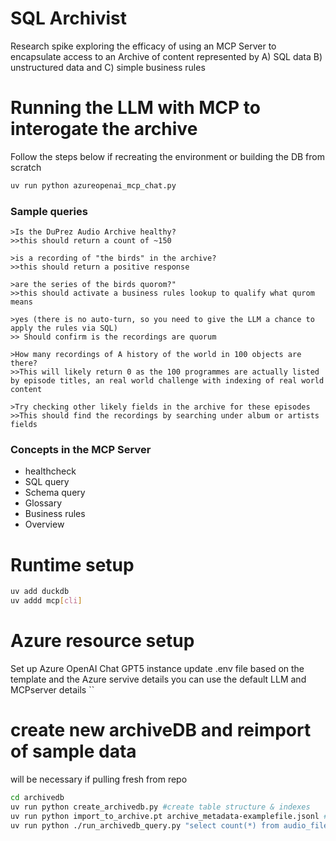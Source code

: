 # SQL Archivist
Research spike exploring the efficacy of using an MCP Server to encapsulate access to an Archive of content represented by A) SQL data B) unstructured data and C) simple business rules

# Running the LLM with MCP to interogate the archive
Follow the steps below if recreating the environment or building the DB from scratch
```bash
uv run python azureopenai_mcp_chat.py
``` 
### Sample queries
```In the chat
>Is the DuPrez Audio Archive healthy?
>>this should return a count of ~150

>is a recording of "the birds" in the archive?
>>this should return a positive response

>are the series of the birds quorom?"
>>this should activate a business rules lookup to qualify what qurom means

>yes (there is no auto-turn, so you need to give the LLM a chance to apply the rules via SQL)
>> Should confirm is the recordings are quorum

>How many recordings of A history of the world in 100 objects are there?
>>This will likely return 0 as the 100 programmes are actually listed by episode titles, an real world challenge with indexing of real world content

>Try checking other likely fields in the archive for these episodes  
>>This should find the recordings by searching under album or artists fields
```
### Concepts in the MCP Server
- healthcheck
- SQL query
- Schema query
- Glossary
- Business rules
- Overview 


# Runtime setup
```bash
uv add duckdb
uv addd mcp[cli]
```
# Azure resource setup
Set up Azure OpenAI Chat GPT5 instance 
update .env file based on the template and the Azure servive details
you can use the default LLM and MCPserver details
``

# create new archiveDB and reimport of sample data
will be necessary if pulling fresh from repo
```bash
cd archivedb
uv run python create_archivedb.py #create table structure & indexes
uv run python import_to_archive.pt archive_metadata-examplefile.jsonl ## using --drop will clear any existing content
uv run python ./run_archivedb_query.py "select count(*) from audio_files" # validate record count
```
